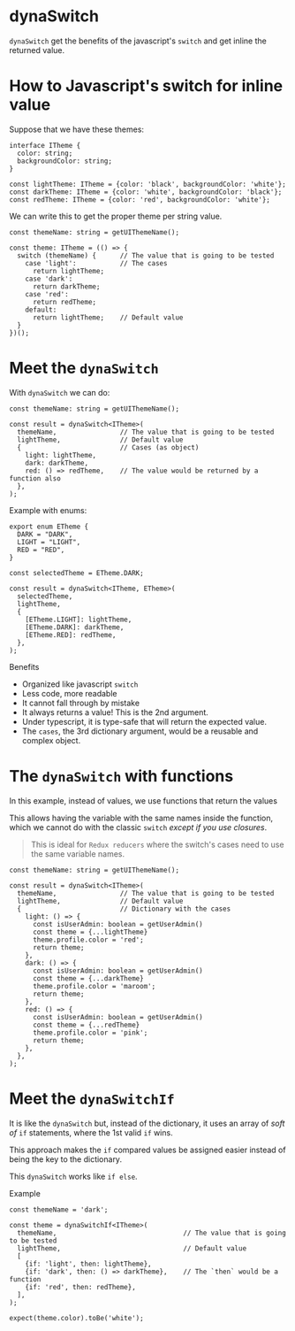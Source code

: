 # dynaSwitch

`dynaSwitch` get the benefits of the javascript's `switch` and get inline the returned value.

# How to Javascript's switch for inline value

Suppose that we have these themes:

```
interface ITheme {
  color: string;
  backgroundColor: string;
}

const lightTheme: ITheme = {color: 'black', backgroundColor: 'white'};
const darkTheme: ITheme = {color: 'white', backgroundColor: 'black'};
const redTheme: ITheme = {color: 'red', backgroundColor: 'white'};
```

We can write this to get the proper theme per string value.

```
const themeName: string = getUIThemeName();

const theme: ITheme = (() => {
  switch (themeName) {      // The value that is going to be tested
    case 'light':           // The cases
      return lightTheme;
    case 'dark':
      return darkTheme;
    case 'red':
      return redTheme;
    default:
      return lightTheme;    // Default value
  }
})();

```

# Meet the `dynaSwitch`

With `dynaSwitch` we can do:

```
const themeName: string = getUIThemeName();

const result = dynaSwitch<ITheme>(
  themeName,                // The value that is going to be tested    
  lightTheme,               // Default value
  {                         // Cases (as object)
    light: lightTheme,
    dark: darkTheme,
    red: () => redTheme,    // The value would be returned by a function also
  },
);
```

Example with enums:

```
export enum ETheme {
  DARK = "DARK",
  LIGHT = "LIGHT",
  RED = "RED",
}

const selectedTheme = ETheme.DARK;

const result = dynaSwitch<ITheme, ETheme>(
  selectedTheme,
  lightTheme,
  {
    [ETheme.LIGHT]: lightTheme,
    [ETheme.DARK]: darkTheme,
    [ETheme.RED]: redTheme,
  },
);
```

Benefits

- Organized like javascript `switch`
- Less code, more readable
- It cannot fall through by mistake
- It always returns a value! This is the 2nd argument.
- Under typescript, it is type-safe that will return the expected value.
- The `cases`, the 3rd dictionary argument, would be a reusable and complex object.

# The `dynaSwitch` with functions

In this example, instead of values, we use functions that return the values

This allows having the variable with the same names inside the function, which we cannot do with the classic `switch` _except if you use closures_.

> This is ideal for `Redux reducers` where the switch's cases need to use the same variable names.

```
const themeName: string = getUIThemeName();

const result = dynaSwitch<ITheme>(
  themeName,                // The value that is going to be tested    
  lightTheme,               // Default value
  {                         // Dictionary with the cases
    light: () => {
      const isUserAdmin: boolean = getUserAdmin()
      const theme = {...lightTheme}
      theme.profile.color = 'red';
      return theme;
    },
    dark: () => {
      const isUserAdmin: boolean = getUserAdmin()
      const theme = {...darkTheme}
      theme.profile.color = 'maroom';
      return theme;
    },
    red: () => {
      const isUserAdmin: boolean = getUserAdmin()
      const theme = {...redTheme}
      theme.profile.color = 'pink';
      return theme;
    },
  },
);
```

# Meet the `dynaSwitchIf`

It is like the `dynaSwitch` but, instead of the dictionary, it uses an array of _soft of_ `if` statements, where the 1st valid `if` wins.

This approach makes the `if` compared values be assigned easier instead of being the key to the dictionary.

This `dynaSwitch` works like `if else`.

Example
```
const themeName = 'dark';

const theme = dynaSwitchIf<ITheme>(
  themeName,                                // The value that is going to be tested
  lightTheme,                               // Default value
  [
    {if: 'light', then: lightTheme},
    {if: 'dark', then: () => darkTheme},    // The `then` would be a function
    {if: 'red', then: redTheme},
  ],
);

expect(theme.color).toBe('white');
```
